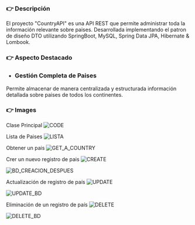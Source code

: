 ### 👉 Descripción

El proyecto "CountryAPI" es una API REST que permite administrar toda la información relevante sobre paises. Desarrollada implementando el patron de diseño DTO utilizando SpringBoot, MySQL, Spring Data JPA, Hibernate & Lombook. 

### 👉 Aspecto Destacado

+ ### Gestión Completa de Paises
Permite almacenar de manera centralizada y estructurada información detallada sobre paises de todos los continentes.

### 👉 Images

Clase Principal
![CODE](https://github.com/RafaOnPC/SBAPI_DTO/assets/128557603/a824c924-73bc-48f3-904e-d3e8a0b4e06a)

Lista de Paises
![LISTA](https://github.com/RafaOnPC/SBAPI_DTO/assets/128557603/7f25b4ca-2f3b-487b-910e-e7795e5a86f3)

Obtener un pais
![GET_A_COUNTRY](https://github.com/RafaOnPC/SBAPI_DTO/assets/128557603/b2c528bb-7f75-4fcf-ab31-b51da15423a6)

Crer un nuevo registro de pais
![CREATE](https://github.com/RafaOnPC/SBAPI_DTO/assets/128557603/92d66fd6-e17b-472a-aeee-f0b414a219cc)

![BD_CREACION_DESPUES](https://github.com/RafaOnPC/SBAPI_DTO/assets/128557603/5e55c0a1-cbd2-40d5-9785-dae494a46e43)

Actualización de registro de país
![UPDATE](https://github.com/RafaOnPC/SBAPI_DTO/assets/128557603/01a01135-5712-453c-aeb0-4ba6443d1f60)

![UPDATE_BD](https://github.com/RafaOnPC/SBAPI_DTO/assets/128557603/ceb3e381-9ee7-40e2-8196-3c6e0c011592)

Eliminación de un registro de país
![DELETE](https://github.com/RafaOnPC/SBAPI_DTO/assets/128557603/1d3eaab6-6a3f-4c64-bc2d-a20b7faeed96)

![DELETE_BD](https://github.com/RafaOnPC/SBAPI_DTO/assets/128557603/f95fc1e0-e607-430c-8654-d6d3ec2f4e06)

